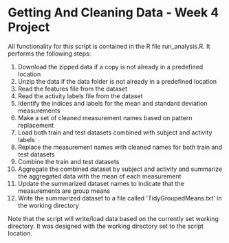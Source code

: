 # Getting And Cleaning Data - Week 4 Project

All functionality for this script is contained in the R file run_analysis.R. It performs the following steps:

1. Download the zipped data if a copy is not already in a predefined location
2. Unzip the data if the data folder is not already in a predefined location
3. Read the features file from the dataset
4. Read the activity labels file from the dataset
5. Identify the indices and labels for the mean and standard deviation measurements
6. Make a set of cleaned measurement names based on pattern replacement
7. Load both train and test datasets combined with subject and activity labels
8. Replace the measurement names with cleaned names for both train and test datasets
9. Combine the train and test datasets
10. Aggregate the combined dataset by subject and activity and summarize the aggregated data with the mean of each measurement
11. Update the summarized dataset names to indicate that the measurements are group means
12. Write the summarized dataset to a file called 'TidyGroupedMeans.txt' in the working directory

Note that the script will write/load data based on the currently set working directory. It was designed with the working directory set to the script location.
